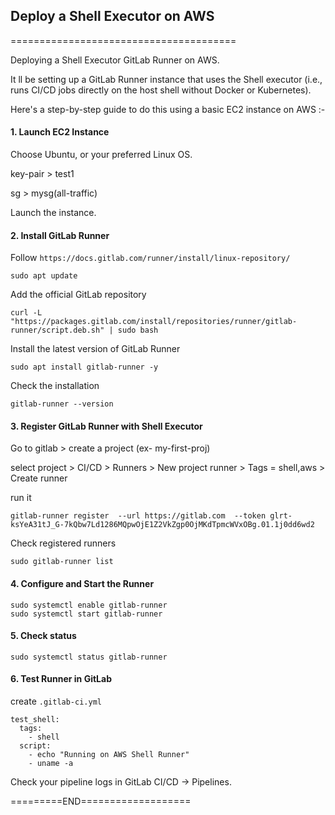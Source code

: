 ## Deploy a Shell Executor on AWS
=======================================


Deploying a Shell Executor GitLab Runner on AWS.

It ll be setting up a GitLab Runner instance that uses the Shell executor (i.e., runs CI/CD jobs directly on the host shell without Docker or Kubernetes). 

Here's a step-by-step guide to do this using a basic EC2 instance on AWS :-


#### 1. Launch EC2 Instance

Choose Ubuntu, or your preferred Linux OS.

key-pair > test1

sg > mysg(all-traffic)

Launch the instance.


#### 2. Install GitLab Runner

Follow `https://docs.gitlab.com/runner/install/linux-repository/`

```
sudo apt update
```

Add the official GitLab repository

```
curl -L "https://packages.gitlab.com/install/repositories/runner/gitlab-runner/script.deb.sh" | sudo bash
```

Install the latest version of GitLab Runner

```
sudo apt install gitlab-runner -y
```

Check the installation

```
gitlab-runner --version
```

#### 3. Register GitLab Runner with Shell Executor

Go to gitlab  > create a project (ex- my-first-proj)

select project > CI/CD > Runners > New project runner  >  Tags = shell,aws   >  Create runner

run it

```
gitlab-runner register  --url https://gitlab.com  --token glrt-ksYeA31tJ_G-7kQbw7Ld1286MQpwOjE1Z2VkZgp0OjMKdTpmcWVxOBg.01.1j0dd6wd2
```


Check registered runners

```
sudo gitlab-runner list
```


#### 4. Configure and Start the Runner

```
sudo systemctl enable gitlab-runner
sudo systemctl start gitlab-runner
```

#### 5. Check status

```
sudo systemctl status gitlab-runner
```

#### 6. Test Runner in GitLab

create `.gitlab-ci.yml`

```
test_shell:
  tags:
    - shell
  script:
    - echo "Running on AWS Shell Runner"
    - uname -a

```

Check your pipeline logs in GitLab CI/CD → Pipelines.

=========END===================
